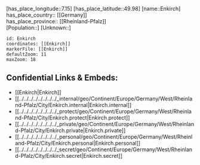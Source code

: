 ﻿---
location: [49.98,7.15] 
mapzoom: [7,12] 
mapmarker: city 
type: City
tags:
- geo/City


SpocWebEntityId: 30031
isDeleted: false
confidential: public

---
[has_place_longitude::7.15] 
[has_place_latitude::49.98] 
[name::Enkirch] 
has_place_country:: [[Germany]]  
has_place_province:: [[Rheinland-Pfalz]]  
[Population::] 
[Unknown::] 


```leaflet
id: Enkirch
coordinates: [[Enkirch]] 
markerFile: [[Enkirch]] 
defaultZoom: 11 
maxZoom: 18
```


## Confidential Links & Embeds: 
- [[Enkirch|Enkirch]]  
- [[../../../../../../../../_internal/geo/Continent/Europe/Germany/West/Rheinland-Pfalz/City/Enkirch.internal|Enkirch.internal]] 
- [[../../../../../../../../_protect/geo/Continent/Europe/Germany/West/Rheinland-Pfalz/City/Enkirch.protect|Enkirch.protect]] 
- [[../../../../../../../../_private/geo/Continent/Europe/Germany/West/Rheinland-Pfalz/City/Enkirch.private|Enkirch.private]] 
- [[../../../../../../../../_personal/geo/Continent/Europe/Germany/West/Rheinland-Pfalz/City/Enkirch.personal|Enkirch.personal]] 
- [[../../../../../../../../_secret/geo/Continent/Europe/Germany/West/Rheinland-Pfalz/City/Enkirch.secret|Enkirch.secret]] 
